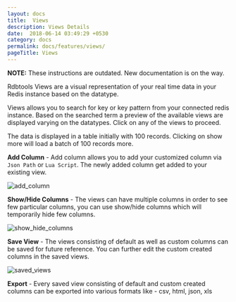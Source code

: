 ```yaml
---
layout: docs
title:  Views
description: Views Details
date:  2018-06-14 03:49:29 +0530
category: docs
permalink: docs/features/views/
pageTitle: Views
---
```

**NOTE:** These instructions are outdated. New documentation is on the way.

Rdbtools Views are a visual representation of your real time data in your Redis instance based on the datatype.

Views allows you to search for key or key pattern from your connected redis instance. Based on the searched term a preview of the available views are displayed varying on the datatypes. Click on any of the views to proceed.

The data is displayed in a table initially with 100 records. Clicking on show more will load a batch of 100 records more.

**Add Column** - Add column allows you to add your customized column via ```Json Path``` or ```Lua Script```. The newly added column get added to your existing view.

![add_column](/images/ri/add_column.png)

**Show/Hide Columns** - The views can have multiple columns in order to see few particular columns, you can use show/hide columns which will temporarily hide few columns.

![show_hide_columns](/images/ri/show_hide_columns.png)

**Save View** - The views consisting of default as well as custom columns can be saved for future reference. You can further edit the custom created columns in the saved views.

![saved_views](/images/ri/saved_views.png)

**Export** - Every saved view consisting of default and custom created columns can be exported into various formats like - csv, html, json, xls
